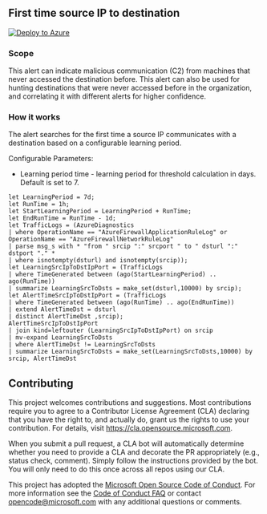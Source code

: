 ## First time source IP to destination

[![Deploy to Azure](https://aka.ms/deploytoazurebutton)](https://portal.azure.com/#create/Microsoft.Template/uri/https%3A%2F%2Fraw.githubusercontent.com%2FAzure%2FAzure-Network-Security%2Fmaster%2FAzure%2520Firewall%2FQueries%2520and%2520Alerts%2FFirst%2520time%2520source%2520ip%2520to%2520destination%2FFirstTimeSrcIpToDst.json)

### Scope
This alert can indicate malicious communication (C2) from machines that never accessed the destination before. This alert can also be used for hunting destinations that were never accessed before in the organization, and correlating it with different alerts for higher confidence.

### How it works
The alert searches for the first time a source IP communicates with a destination based on a configurable learning period.

Configurable Parameters:
- Learning period time - learning period for threshold calculation in days. Default is set to 7.

```
let LearningPeriod = 7d;
let RunTime = 1h;
let StartLearningPeriod = LearningPeriod + RunTime;
let EndRunTime = RunTime - 1d;
let TrafficLogs = (AzureDiagnostics
| where OperationName == "AzureFirewallApplicationRuleLog" or OperationName == "AzureFirewallNetworkRuleLog"
| parse msg_s with * "from " srcip ":" srcport " to " dsturl ":" dstport "." *
| where isnotempty(dsturl) and isnotempty(srcip));
let LearningSrcIpToDstIpPort = (TrafficLogs
| where TimeGenerated between (ago(StartLearningPeriod) .. ago(RunTime))
| summarize LearningSrcToDsts = make_set(dsturl,10000) by srcip);
let AlertTimeSrcIpToDstIpPort = (TrafficLogs
| where TimeGenerated between (ago(RunTime) .. ago(EndRunTime))
| extend AlertTimeDst = dsturl
| distinct AlertTimeDst ,srcip);
AlertTimeSrcIpToDstIpPort
| join kind=leftouter (LearningSrcIpToDstIpPort) on srcip
| mv-expand LearningSrcToDsts
| where AlertTimeDst != LearningSrcToDsts
| summarize LearningSrcToDsts = make_set(LearningSrcToDsts,10000) by srcip, AlertTimeDst
```

## Contributing

This project welcomes contributions and suggestions.  Most contributions require you to agree to a
Contributor License Agreement (CLA) declaring that you have the right to, and actually do, grant us
the rights to use your contribution. For details, visit https://cla.opensource.microsoft.com.

When you submit a pull request, a CLA bot will automatically determine whether you need to provide
a CLA and decorate the PR appropriately (e.g., status check, comment). Simply follow the instructions
provided by the bot. You will only need to do this once across all repos using our CLA.

This project has adopted the [Microsoft Open Source Code of Conduct](https://opensource.microsoft.com/codeofconduct/).
For more information see the [Code of Conduct FAQ](https://opensource.microsoft.com/codeofconduct/faq/) or
contact [opencode@microsoft.com](mailto:opencode@microsoft.com) with any additional questions or comments.
